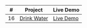 |  #  | Project                                             | Live Demo                                         |
| :-: | --------------------------------------------------- | ------------------------------------------------- |
| 16  | [Drink Water](https://joonys.github.io/DrinkWater/) | [Live Demo](https://joonys.github.io/DrinkWater/) |

